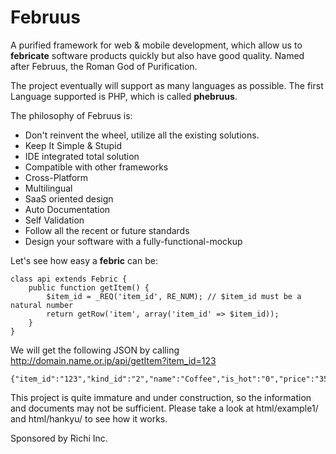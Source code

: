 Februus
=======

A purified framework for web &amp; mobile development, which allow us to **febricate** software products quickly but also have good quality. Named after Februus, the Roman God of Purification.

The project eventually will support as many languages as possible. The first Language supported is PHP, which is called **phebruus**.

The philosophy of Februus is:
* Don't reinvent the wheel, utilize all the existing solutions.
* Keep It Simple & Stupid
* IDE integrated total solution
* Compatible with other frameworks
* Cross-Platform
* Multilingual
* SaaS oriented design
* Auto Documentation
* Self Validation
* Follow all the recent or future standards
* Design your software with a fully-functional-mockup

Let's see how easy a **febric** can be:

    class api extends Febric {
        public function getItem() {
            $item_id = _REQ('item_id', RE_NUM); // $item_id must be a natural number
            return getRow('item', array('item_id' => $item_id));
        }
    }

We will get the following JSON by calling http://domain.name.or.ip/api/getItem?item_id=123

    {"item_id":"123","kind_id":"2","name":"Coffee","is_hot":"0","price":"35","error":0,"message":"Success"}

This project is quite immature and under construction, so the information and documents may not be sufficient. Please take a look at html/example1/ and html/hankyu/ to see how it works.

Sponsored by Richi Inc.
